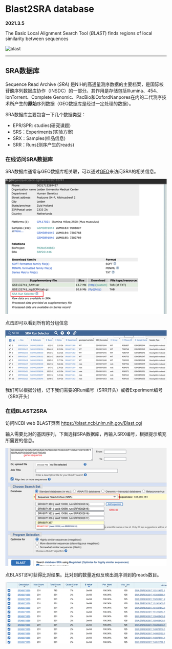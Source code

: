 

# Blast2SRA database

**2021.3.5**

The Basic Local Alignment Search Tool (*BLAST*) finds regions of local similarity between sequences

![blast](https://blast.ncbi.nlm.nih.gov/images/nucleutide-blast-cover.png)

---

## SRA数据库

Sequence Read Archive (*SRA*) 是NIH的高通量测序数据的主要档案，是国际核苷酸序列数据库协作（INSDC）的一部分。其作用是存储包括Illumina、454、IonTorrent、Complete Genomic、PacBio和OxfordNanpores在内的二代测序技术所产生的**原始**序列数据（GEO数据库是经过一定处理的数据）。

SRA数据库主要包含一下几个数据类型：

- EPR/SPR: studies(研究课题)
- SRS：Experiments(实验方案)
- SRX：Samples(样品信息)
- SRR：Runs(测序产生的reads)

### 在线访问SRA数据库

SRA数据库通常与GEO数据库相关联，可以通过[GEO](https://www.ncbi.nlm.nih.gov/geo/)来访问SRA的相关信息。

![GEONCBI](/assets/images/blog/GEO.png)

点击即可以看到所有的分组信息

![GEOGROUP](/assets/images/blog/SRA_group.png)

我们可以根据分组，记下我们需要的Run编号（SRR开头）或者Experiment编号（SRX开头）

### 在线BLAST2SRA

访问NCBI web BLAST页面 https://blast.ncbi.nlm.nih.gov/Blast.cgi

输入需要比对的基因序列，下面选择SRA数据库，再输入SRX编号，根据提示填充所需要的信息。

![blast2sra](/assets/images/blog/blast2sra.png)

点BLAST即可获得比对结果。比对到的数量近似反映出测序测到的reads数目。

![results](/assets/images/blog/results.png)
